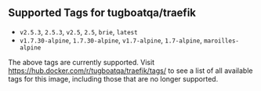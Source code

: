 ## Supported Tags for tugboatqa/traefik

* `v2.5.3`, `2.5.3`, `v2.5`, `2.5`, `brie`, `latest`
* `v1.7.30-alpine`, `1.7.30-alpine`, `v1.7-alpine`, `1.7-alpine`, `maroilles-alpine`

The above tags are currently supported. Visit https://hub.docker.com/r/tugboatqa/traefik/tags/ to see a list of all available tags for this image, including those that are no longer supported.
